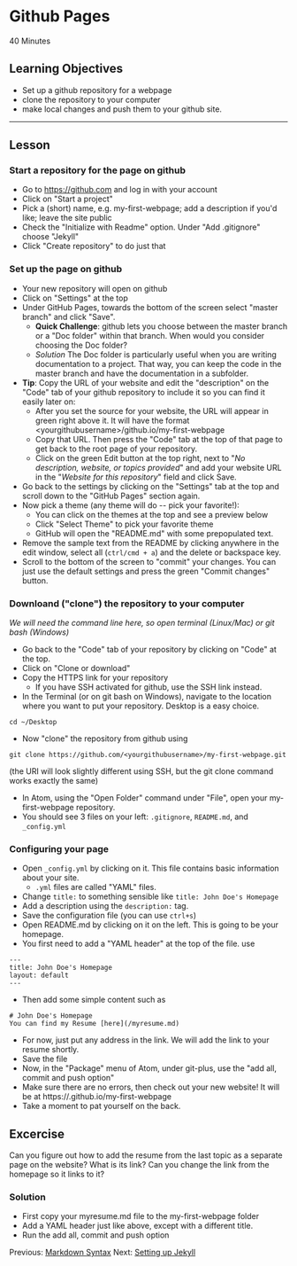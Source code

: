 # Github Pages
40 Minutes

## Learning Objectives
* Set up a github repository for a webpage
* clone the repository to your computer
* make local changes and push them to your github site.

----------------------------------------------------

## Lesson

### Start a repository for the page on github

* Go to https://github.com and  log in with your account
* Click on "Start a project"
* Pick a (short) name, e.g. my-first-webpage; add a description if you'd like; leave the site public
* Check the "Initialize with Readme" option. Under "Add .gitignore" choose "Jekyll"
* Click "Create repository" to do just that

### Set up the page on github
* Your new repository will open on github
* Click on "Settings" at the top
* Under GitHub Pages, towards the bottom of the screen select "master branch" and click "Save".
  * **Quick Challenge**: github lets you choose between the master branch or a "Doc folder" within that branch. When would you consider choosing the Doc folder?
  * *Solution* The Doc folder is particularly useful when you are writing documentation to a project. That way, you can keep the code in the master branch and have the documentation in a subfolder.
* **Tip**: Copy the URL of your website and edit the "description" on the "Code" tab of your github repository to include it so you can find it easily later on:
  * After you set the source for your website, the URL will appear in green right above it. It will have the format \<yourgithubusername\>/github.io/my-first-webpage
  * Copy that URL. Then press the "Code" tab at the top of that page to get back to the root page of your repository.
  * Click on the green Edit button at the top right, next to "*No description, website, or topics provided*" and add your website URL in the "*Website for this repository*" field and click Save.
* Go back to the settings by clicking on the "Settings" tab at the top and scroll down to the "GitHub Pages" section again.
* Now pick a theme (any theme will do -- pick your favorite!):
  * You can click on the themes at the top and see a preview below
  * Click "Select Theme" to pick your favorite theme
  * GitHub will open the "README.md" with some prepopulated text.
* Remove the sample text from the README by clicking anywhere in the edit window, select all (`ctrl/cmd + a`) and the delete or backspace key.
* Scroll to the bottom of the screen to "commit" your changes. You can just use the default settings and press the green "Commit changes" button.

### Downloand ("clone") the repository to your computer
*We will need the command line here, so open terminal (Linux/Mac) or git bash (Windows)*
* Go back to the "Code" tab of your repository by clicking on "Code" at the top.
* Click on "Clone or download"
* Copy the HTTPS link for your repository
  * If you have SSH activated for github, use the SSH link instead.
* In the Terminal (or on git bash on Windows), navigate to the location where you want to put your repository. Desktop is a easy choice.
```
cd ~/Desktop
```
* Now "clone" the repository from github using
```
git clone https://github.com/<yourgithubusername>/my-first-webpage.git
```
(the URI will look slightly different using SSH, but the git clone command works exactly the same)
* In Atom, using the "Open Folder" command under "File", open your my-first-webpage repository.
* You should see 3 files on your left: `.gitignore`, `README.md`, and `_config.yml`

### Configuring your page
* Open `_config.yml` by clicking on it. This file contains basic information about your site.
  * `.yml` files are called "YAML" files.
* Change `title:` to something sensible like `title: John Doe's Homepage`
* Add a description using the `description:` tag.
* Save the configuration file (you can use `ctrl+s`)
* Open README.md by clicking on it on the left. This is going to be your homepage.
* You first need to add a "YAML header" at the top of the file. use

```
---
title: John Doe's Homepage
layout: default
---
```

* Then add some simple content such as

```
# John Doe's Homepage
You can find my Resume [here](/myresume.md)
```

* For now, just put any address in the link. We will add the link to your resume shortly.
* Save the file
* Now, in the "Package" menu of Atom, under git-plus, use the "add all, commit and push option"
* Make sure there are no errors, then check out your new website! It will be at https://<yourgithubusername>.github.io/my-first-webpage
* Take a moment to pat yourself on the back.

## Excercise
Can you figure out how to add the resume from the last topic as a separate page on the website?
What is its link? Can you change the link from the homepage so it links to it?

### Solution
* First copy your myresume.md file to the my-first-webpage folder
* Add a YAML header just like above, except with a different title.
* Run the add all, commit and push option






Previous: [Markdown Syntax](01-markdown-syntax.html)  Next: [Setting up Jekyll](03-jekyll-setup.html)

